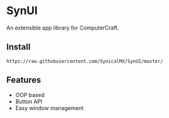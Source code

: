 # SynUI

An extensible app library for ComputerCraft.

## Install

`https://raw.githubusercontent.com/SynicalMX/SynUI/master/`

## Features

* OOP based
* Button API
* Easy window management